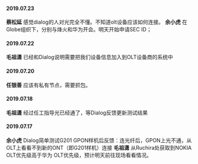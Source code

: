
#### 2019.07.23
**蔡松延**  感觉dialog的人对光完全不懂。不知道olt设备应该如何连接。
**余小虎**  在Globe组织下，分别与烽火和华为开会。明天开始申请SEC ID；
#### 2019.07.22
**毛祖潇**  已经和Dialog说明需要把我们设备信息加入到OLT设备商的系统中
#### 2019.07.20
**任银善**  应该有私有节点，需要抓包。
#### 2019.07.18
**毛祖潇** 经过任工指导光已经通了，等Dialog反馈更新测试结果
#### 2019.07.17
**余小虎**  Dialog简单测试G201 GPON样机后反馈：连光纤后，GPON上光不通，从OLT上看看不到新的ONT（即G201样机）连接
**毛祖潇** 从Ruchira处获取到NOKIA OLT优先级高于华为 OLT优先级，预计明天前往现场看看情况。
